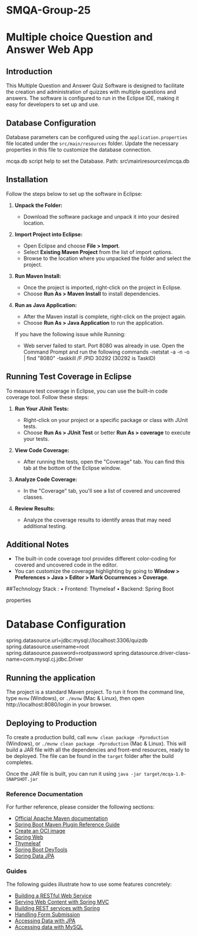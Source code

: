 # SMQA-Group-25
# Multiple choice Question and Answer Web App

## Introduction

This Multiple Question and Answer Quiz Software is designed to facilitate the creation and administration of quizzes with multiple questions and answers. The software is configured to run in the Eclipse IDE, making it easy for developers to set up and use.

## Database Configuration

Database parameters can be configured using the `application.properties` file located under the `src/main/resources` folder. Update the necessary properties in this file to customize the database connection.

mcqa.db script help to set the Database. 
Path: src\main\resources\mcqa.db


## Installation

Follow the steps below to set up the software in Eclipse:

1. **Unpack the Folder:**
   - Download the software package and unpack it into your desired location.

2. **Import Project into Eclipse:**
   - Open Eclipse and choose **File > Import**.
   - Select **Existing Maven Project** from the list of import options.
   - Browse to the location where you unpacked the folder and select the project.

3. **Run Maven Install:**
   - Once the project is imported, right-click on the project in Eclipse.
   - Choose **Run As > Maven Install** to install dependencies.

4. **Run as Java Application:**
   - After the Maven install is complete, right-click on the project again.
   - Choose **Run As > Java Application** to run the application.
   
   If you have the following issue while Running:

	- Web server failed to start. Port 8080 was already in use.
	 Open the Command Prompt and run the following commands
    -netstat -a -n -o | find "8080"
    -taskkill /F /PID 30292 (30292 is TaskID)


## Running Test Coverage in Eclipse

To measure test coverage in Eclipse, you can use the built-in code coverage tool. Follow these steps:


1. **Run Your JUnit Tests:**
   - Right-click on your project or a specific package or class with JUnit tests.
   - Choose **Run As > JUnit Test** or better **Run As > coverage** to execute your tests.

2. **View Code Coverage:**
   - After running the tests, open the "Coverage" tab. You can find this tab at the bottom of the Eclipse window.

3. **Analyze Code Coverage:**
   - In the "Coverage" tab, you'll see a list of covered and uncovered classes.

4. **Review Results:**
   - Analyze the coverage results to identify areas that may need additional testing.

## Additional Notes

- The built-in code coverage tool provides different color-coding for covered and uncovered code in the editor.
- You can customize the coverage highlighting by going to **Window > Preferences > Java > Editor > Mark Occurrences > Coverage**.


##Technology Stack :
•	Frontend: Thymeleaf
•	Backend: Spring Boot


properties
# Database Configuration
spring.datasource.url=jdbc:mysql://localhost:3306/quizdb
spring.datasource.username=root
spring.datasource.password=rootpassword
spring.datasource.driver-class-name=com.mysql.cj.jdbc.Driver

## Running the application

The project is a standard Maven project. To run it from the command line,
type `mvnw` (Windows), or `./mvnw` (Mac & Linux), then open
http://localhost:8080/login in your browser.


## Deploying to Production

To create a production build, call `mvnw clean package -Pproduction` (Windows),
or `./mvnw clean package -Pproduction` (Mac & Linux).
This will build a JAR file with all the dependencies and front-end resources,
ready to be deployed. The file can be found in the `target` folder after the build completes.

Once the JAR file is built, you can run it using
`java -jar target/mcqa-1.0-SNAPSHOT.jar`


### Reference Documentation
For further reference, please consider the following sections:

* [Official Apache Maven documentation](https://maven.apache.org/guides/index.html)
* [Spring Boot Maven Plugin Reference Guide](https://docs.spring.io/spring-boot/docs/3.2.0/maven-plugin/reference/html/)
* [Create an OCI image](https://docs.spring.io/spring-boot/docs/3.2.0/maven-plugin/reference/html/#build-image)
* [Spring Web](https://docs.spring.io/spring-boot/docs/3.2.0/reference/htmlsingle/index.html#web)
* [Thymeleaf](https://docs.spring.io/spring-boot/docs/3.2.0/reference/htmlsingle/index.html#web.servlet.spring-mvc.template-engines)
* [Spring Boot DevTools](https://docs.spring.io/spring-boot/docs/3.2.0/reference/htmlsingle/index.html#using.devtools)
* [Spring Data JPA](https://docs.spring.io/spring-boot/docs/3.2.0/reference/htmlsingle/index.html#data.sql.jpa-and-spring-data)

### Guides
The following guides illustrate how to use some features concretely:

* [Building a RESTful Web Service](https://spring.io/guides/gs/rest-service/)
* [Serving Web Content with Spring MVC](https://spring.io/guides/gs/serving-web-content/)
* [Building REST services with Spring](https://spring.io/guides/tutorials/rest/)
* [Handling Form Submission](https://spring.io/guides/gs/handling-form-submission/)
* [Accessing Data with JPA](https://spring.io/guides/gs/accessing-data-jpa/)
* [Accessing data with MySQL](https://spring.io/guides/gs/accessing-data-mysql/)